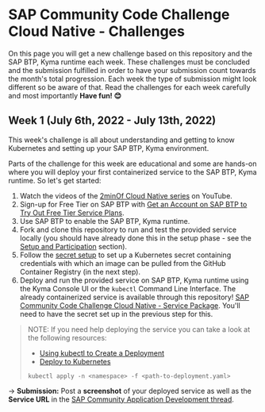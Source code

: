 # SAP Community Code Challenge Cloud Native - Challenges

On this page you will get a new challenge based on this repository and the SAP BTP, Kyma runtime each week. These challenges must be concluded and the submission fulfilled in order to have your submission count towards the month's total progression. Each week the type of submission might look different so be aware of that. Read the challenges for each week carefully and most importantly **Have fun! 😊**

## Week 1 (July 6th, 2022  - July 13th, 2022)

This week's challenge is all about understanding and getting to know Kubernetes and setting up your SAP BTP, Kyma environment.

Parts of the challenge for this week are educational and some are hands-on where you will deploy your first containerized service to the SAP BTP, Kyma runtime. So let's get started:

1. Watch the videos of the [2minOf Cloud Native series](https://youtube.com/playlist?list=PL6RpkC85SLQCwaJ54TAAHMvSl5wpVPrai) on YouTube.
1. Sign-up for Free Tier on SAP BTP with [Get an Account on SAP BTP to Try Out Free Tier Service Plans](https://developers.sap.com/tutorials/btp-free-tier-account.html).
1. Use SAP BTP to enable the SAP BTP, Kyma runtime.
1. Fork and clone this repository to run and test the provided service locally (you should have already done this in the setup phase - see the [Setup and Participation](README.md#setup-and-participation) section).
1. Follow the [secret setup](/Create_K8S_Secret.md) to set up a Kubernetes secret containing credentials with which an image can be pulled from the GitHub Container Registry (in the next step).
1. Deploy and run the provided service on SAP BTP, Kyma runtime using the Kyma Console UI or the `kubectl` Command Line Interface. The already containerized service is available through this repository! [SAP Community Code Challenge Cloud Native - Service Package](https://github.com/orgs/SAP-samples/packages/container/package/sap-community-code-challenge-cloud-native). You'll need to have the secret set up in the previous step for this.

> NOTE: If you need help deploying the service you can take a look at the following resources:  
> * [Using kubectl to Create a Deployment](https://kubernetes.io/docs/tutorials/kubernetes-basics/deploy-app/deploy-intro/)
> * [Deploy to Kubernetes](https://docs.docker.com/get-started/kube-deploy/)
> ```console
> kubectl apply -n <namespace> -f <path-to-deployment.yaml>
> ```

&#8594; **Submission:** Post a **screenshot** of your deployed service as well as the **Service URL** in the [SAP Community Application Development thread](https://groups.community.sap.com/t5/application-development/sap-community-code-challenge-let-s-set-sail-for-cloud-native/m-p/5748/thread-id/60).
